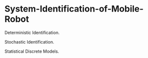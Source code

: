 # System-Identification-of-Mobile-Robot
Deterministic Identification.

Stochastic Identification.

Statistical Discrete Models.

